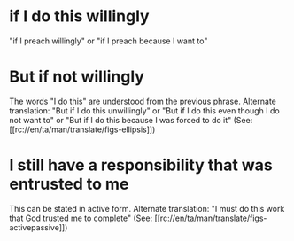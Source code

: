# if I do this willingly

"if I preach willingly" or "if I preach because I want to"

# But if not willingly

The words "I do this" are understood from the previous phrase. Alternate translation: "But if I do this unwillingly" or "But if I do this even though I do not want to" or "But if I do this because I was forced to do it" (See: [[rc://en/ta/man/translate/figs-ellipsis]])

# I still have a responsibility that was entrusted to me

This can be stated in active form. Alternate translation: "I must do this work that God trusted me to complete" (See: [[rc://en/ta/man/translate/figs-activepassive]])

